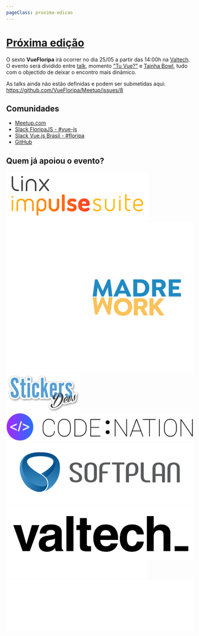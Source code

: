 ```yaml
---
pageClass: proxima-edicao
---
```

# [Próxima edição](https://www.meetup.com/vuefloripa/events/260940270/)

O sexto **VueFloripa** irá ocorrer no dia 25/05 a partir das 14:00h na [Valtech](https://goo.gl/maps/WU6BvFfJGqNdo2Lz6). O evento será dividido entre [talk](/formatos/talk.html), momento ["Tu Vue?"](/formatos/tu-vue.html) e [Tainha Bowl](/formatos/tainha-bowl.html), tudo com o objectido de deixar o encontro mais dinâmico.

As talks ainda não estão definidas e podem ser submetidas aqui: https://github.com/VueFloripa/Meetup/issues/8

## Comunidades

- [Meetup.com](https://www.meetup.com/pt-BR/vuefloripa)
- [Slack FloripaJS - #vue-js](http://slack.floripajs.org/)
- [Slack Vue.js Brasil - #floripa](https://vuejs-brasil.herokuapp.com/)
- [GitHub](https://github.com/VueFloripa)

## Quem já apoiou o evento?

<div class='apoiadores'>
  <a href='https://www.linx.com.br/linximpulse/'>
    <img alt='Linx Impulse Suite' src='/apoiadores/linximpulsesuite.png'>
  </a>

  <a href='http://comadrecowork.com/'>
    <img alt='Comadre Cowork' src='/apoiadores/comadrecowork.png' style='background-color: #444444;'>
  </a>

  <a href='https://www.stickersdevs.com.br/'>
    <img alt='Stickers Devs' src='/apoiadores/stickersdevs.png'>
  </a>

  <a href='https://www.codenation.com.br/'>
    <img alt='Code:Nation' src='/apoiadores/code:nation.png'>
  </a>

  <a href='https://www.softplan.com.br/'>
    <img alt='Softplan' src='/apoiadores/softplan.png'>
  </a>

  <a href='https://www.valtech.com/'>
    <img alt='Valtech_' src='/apoiadores/valtech.png'>
  </a>

  <a href='https://cheesecakelabs.com/'>
    <img alt='Cheesecake Labs' src='/apoiadores/cheesecakelabs.svg' class='bg-blue'>
  </a>

  <a href='http://construtechventures.com.br/'>
    <img alt='Construtech Ventures' src='/apoiadores/construtechventures.png' style='background-color: #223c5e;'>
  </a>
</div>

<style>
  .proxima-edicao img {
    margin-top: 20px;
    margin-right: 20px;
    height: 100px;
  }

  .proxima-edicao .bg-blue {
    background-color: blue;
  }

  .proxima-edicao .apoiadores {
    text-align: center;
  }
</style>
